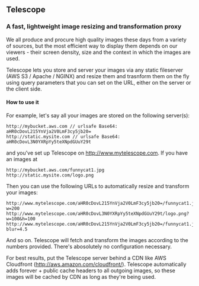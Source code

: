 ## Telescope
### A fast, lightweight image resizing and transformation proxy

We all produce and procure high quality images these days from a variety of sources, but the most efficient way to display them depends on our viewers - their screen density, size and the context in which the images are used. 

Telescope lets you store and server your images via any static fileserver (AWS S3 / Apache / NGINX) and resize them and trasnform them on the fly using query parameters that you can set on the URL, either on the server or the client side.

#### How to use it
For example, let's say all your images are stored on the following server(s): 

	http://mybucket.aws.com // urlsafe Base64: aHR0cDovL215YnVja2V0LmF3cy5jb20=
    http://static.mysite.com // urlsafe Base64: aHR0cDovL3N0YXRpYy5teXNpdGUuY29t

and you've set up Telescope on http://www.mytelescope.com. If you have an images at 

	http://mybucket.aws.com/funnycat1.jpg
    http://static.mysite.com/logo.png

Then you can use the following URLs to automatically resize and transform your images:

	http://www.mytelescope.com/aHR0cDovL215YnVja2V0LmF3cy5jb20=/funnycat1.jpg?w=200
    http://www.mytelescope.com/aHR0cDovL3N0YXRpYy5teXNpdGUuY29t/logo.png?w=100&h=100
    http://www.mytelescope.com/aHR0cDovL215YnVja2V0LmF3cy5jb20=/funnycat1.jpg?blur=4.5
    
And so on. Telescope will fetch and transform the images according to the numbers provided. There's abosolutely no configuration necessary. 

For best results, put the Telescope server behind a CDN like AWS Cloudfront (http://aws.amazon.com/cloudfront/). Telescope automatically adds forever + public cache headers to all outgoing images, so these images will be cached by CDN as long as they're being used.

